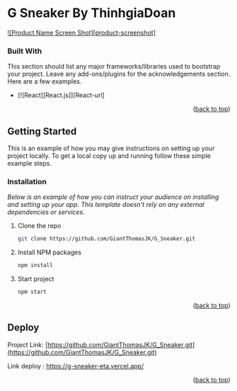 # G Sneaker By ThinhgiaDoan


[![Product Name Screen Shot][product-screenshot]](./src/assets/screenshot.jpg)

### Built With

This section should list any major frameworks/libraries used to bootstrap your project. Leave any add-ons/plugins for the acknowledgements section. Here are a few examples.

* [![React][React.js]][React-url]


<p align="right">(<a href="#readme-top">back to top</a>)</p>

<!-- GETTING STARTED -->
## Getting Started

This is an example of how you may give instructions on setting up your project locally.
To get a local copy up and running follow these simple example steps.

### Installation

_Below is an example of how you can instruct your audience on installing and setting up your app. This template doesn't rely on any external dependencies or services._

1. Clone the repo
   ```sh
   git clone https://github.com/GiantThomasJK/G_Sneaker.git
   ```
2. Install NPM packages
   ```sh
   npm install
   ```
3. Start project
   ```sh
   npm start
   ```

<p align="right">(<a href="#readme-top">back to top</a>)</p>

## Deploy

Project Link: [https://github.com/GiantThomasJK/G_Sneaker.git](https://github.com/GiantThomasJK/G_Sneaker.git)

Link deploy : https://g-sneaker-eta.vercel.app/

<p align="right">(<a href="#readme-top">back to top</a>)</p>


